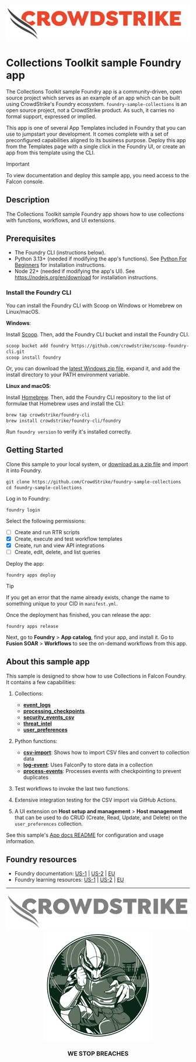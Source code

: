 ![CrowdStrike Falcon](/images/cs-logo.png?raw=true)

# Collections Toolkit sample Foundry app

The Collections Toolkit sample Foundry app is a community-driven, open source project which serves as an example of an
app which can be built using CrowdStrike's Foundry ecosystem. `foundry-sample-collections` is an open source project,
not a CrowdStrike product. As such, it carries no formal support, expressed or implied.

This app is one of several App Templates included in Foundry that you can use to jumpstart your development. It comes
complete with a set of preconfigured capabilities aligned to its business purpose. Deploy this app from the Templates
page with a single click in the Foundry UI, or create an app from this template using the CLI.

> [!IMPORTANT]  
> To view documentation and deploy this sample app, you need access to the Falcon console.

## Description

The Collections Toolkit sample Foundry app shows how to use collections with functions, workflows, and UI extensions.

## Prerequisites

* The Foundry CLI (instructions below).
* Python 3.13+ (needed if modifying the app's functions).
  See [Python For Beginners](https://www.python.org/about/gettingstarted/) for installation instructions.
* Node 22+ (needed if modifying the app's UI). See https://nodejs.org/en/download for installation instructions.

### Install the Foundry CLI

You can install the Foundry CLI with Scoop on Windows or Homebrew on Linux/macOS.

**Windows**:

Install [Scoop](https://scoop.sh/). Then, add the Foundry CLI bucket and install the Foundry CLI.

```shell
scoop bucket add foundry https://github.com/crowdstrike/scoop-foundry-cli.git
scoop install foundry
```

Or, you can download
the [latest Windows zip file](https://assets.foundry.crowdstrike.com/cli/latest/foundry_Windows_x86_64.zip), expand it,
and add the install directory to your PATH environment variable.

**Linux and macOS**:

Install [Homebrew](https://docs.brew.sh/Installation). Then, add the Foundry CLI repository to the list of formulae that
Homebrew uses and install the CLI:

```shell
brew tap crowdstrike/foundry-cli
brew install crowdstrike/foundry-cli/foundry
```

Run `foundry version` to verify it's installed correctly.

## Getting Started

Clone this sample to your local system,
or [download as a zip file](https://github.com/CrowdStrike/foundry-sample-collections/archive/refs/heads/main.zip) and
import it into Foundry.

```shell
git clone https://github.com/CrowdStrike/foundry-sample-collections
cd foundry-sample-collections
```

Log in to Foundry:

```shell
foundry login
```

Select the following permissions:

- [ ] Create and run RTR scripts
- [x] Create, execute and test workflow templates
- [x] Create, run and view API integrations
- [ ] Create, edit, delete, and list queries

Deploy the app:

```shell
foundry apps deploy
```

> [!TIP]
> If you get an error that the name already exists, change the name to something unique to your CID in `manifest.yml`.

Once the deployment has finished, you can release the app:

```shell
foundry apps release
```

Next, go to **Foundry** > **App catalog**, find your app, and install it. Go to **Fusion SOAR** > **Workflows** to see
the on-demand workflows from this app.

## About this sample app

<!-- Intro below should match app_docs/README.md -->

This sample is designed to show how to use Collections in Falcon Foundry. It contains a few capabilities:

1. Collections:

    - [**event_logs**](collections/event_logs.json)
    - [**processing_checkpoints**](collections/processing_checkpoints.json)
    - [**security_events_csv**](collections/security_events_csv.json)
    - [**threat_intel**](collections/threat_intel.json)
    - [**user_preferences**](collections/user_preferences.json)

2. Python functions:

    - [**csv-import**](functions/csv-import/main.py): Shows how to import CSV files and convert to collection data
    - [**log-event**](functions/log-event/main.py): Uses FalconPy to store data in a collection
    - [**process-events**](functions/process-events/main.py): Processes events with checkpointing to prevent
      duplicates

3. Test workflows to invoke the last two functions.
4. Extensive integration testing for the CSV import via GitHub Actions.
5. A UI extension on **Host setup and management** > **Host management** that can be used to do CRUD (Create, Read, Update, and Delete) on the `user_preferences` collection.

See this sample's [App docs README](app_docs/README.md) for configuration and usage information.

## Foundry resources

- Foundry
  documentation: [US-1](https://falcon.crowdstrike.com/documentation/category/c3d64B8e/falcon-foundry) | [US-2](https://falcon.us-2.crowdstrike.com/documentation/category/c3d64B8e/falcon-foundry) | [EU](https://falcon.eu-1.crowdstrike.com/documentation/category/c3d64B8e/falcon-foundry)
- Foundry learning
  resources: [US-1](https://falcon.crowdstrike.com/foundry/learn) | [US-2](https://falcon.us-2.crowdstrike.com/foundry/learn) | [EU](https://falcon.eu-1.crowdstrike.com/foundry/learn)

---

<p align="center"><img src="/images/cs-logo-footer.png"><br/><img width="300px" src="/images/adversary-goblin-panda.png"></p>
<h3><p align="center">WE STOP BREACHES</p></h3>
